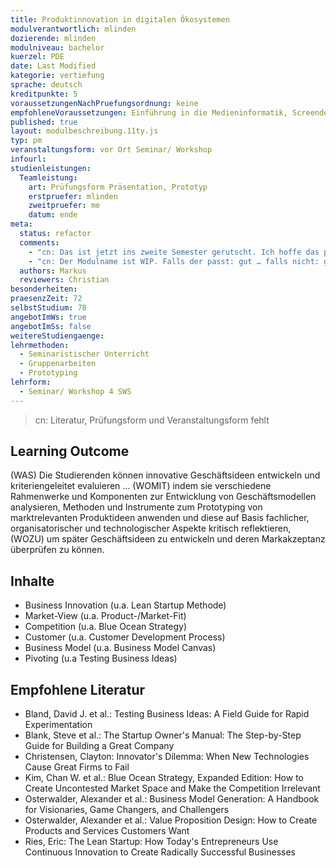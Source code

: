 ```yaml
---
title: Produktinnovation in digitalen Ökosystemen
modulverantwortlich: mlinden
dozierende: mlinden
modulniveau: bachelor
kuerzel: PDE
date: Last Modified
kategorie: vertiefung
sprache: deutsch
kreditpunkte: 5
voraussetzungenNachPruefungsordnung: keine
empfohleneVoraussetzungen: Einführung in die Medieninformatik, Screendesign, Mensch-Computer Interaktion
published: true
layout: modulbeschreibung.11ty.js
typ: pm
veranstaltungsform: vor Ort Seminar/ Workshop
infourl:
studienleistungen:
  Teamleistung:
    art: Prüfungsform Präsentation, Prototyp
    erstpruefer: mlinden
    zweitpruefer: me
    datum: ende
meta:
  status: refactor
  comments:
    - "cn: Das ist jetzt ins zweite Semester gerutscht. Ich hoffe das passt trotzdem. Sonst bitte melden. Melde mich hiermit :) Wie schon zuvor per E-Mail geschrieben, im Sommersemester bekomme ich es leider nicht unter…, daher bitte im Wintersemester (3. Semester) einplanen."
    - "cn: Der Modulname ist WIP. Falls der passt: gut … falls nicht: gerne etwas anderes vorschlagen. Ich kann mit „Product Dimensions“ gut leben, alternativ fände ich „Testing Business Ideas“ aber besser… ;). Oder zu deutsch: «Marktests von Geschäftsideen»"
  authors: Markus
  reviewers: Christian
besonderheiten: 
praesenzZeit: 72
selbstStudium: 78
angebotImWs: true
angebotImSs: false
weitereStudiengaenge: 
lehrmethoden:
  - Seminaristischer Unterricht
  - Gruppenarbeiten
  - Prototyping
lehrform:
  - Seminar/ Workshop 4 SWS
---
```


> cn: Literatur, Prüfungsform und Veranstaltungsform fehlt

## Learning Outcome
(WAS) Die Studierenden können innovative Geschäftsideen entwickeln und kriteriengeleitet evaluieren …
(WOMIT) indem sie verschiedene Rahmenwerke und Komponenten zur Entwicklung von Geschäftsmodellen analysieren, Methoden und Instrumente zum Prototyping von marktrelevanten Produktideen anwenden und diese auf Basis fachlicher, organisatorischer und technologischer Aspekte kritisch reflektieren, (WOZU) um später Geschäftsideen zu entwickeln und deren Markakzeptanz überprüfen zu können.

## Inhalte
- Business Innovation (u.a. Lean Startup Methode)
- Market-View (u.a. Product-/Market-Fit)
- Competition (u.a. Blue Ocean Strategy)
- Customer (u.a. Customer Development Process)
- Business Model (u.a. Business Model Canvas)
- Pivoting (u.a Testing Business Ideas)

## Empfohlene Literatur
- Bland, David J. et al.: Testing Business Ideas: A Field Guide for Rapid Experimentation
- Blank, Steve et al.: The Startup Owner's Manual: The Step-by-Step Guide for Building a Great Company
- Christensen, Clayton: Innovator's Dilemma: When New Technologies Cause Great Firms to Fail
- Kim, Chan W. et al.: Blue Ocean Strategy, Expanded Edition: How to Create Uncontested Market Space and Make the Competition Irrelevant
- Osterwalder, Alexander et al.: Business Model Generation: A Handbook for Visionaries, Game Changers, and Challengers
- Osterwalder, Alexander et al.: Value Proposition Design: How to Create Products and Services Customers Want
- Ries, Eric: The Lean Startup: How Today's Entrepreneurs Use Continuous Innovation to Create Radically Successful Businesses
